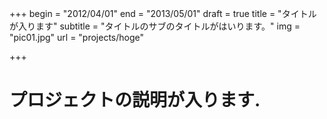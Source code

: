 +++
begin = "2012/04/01"
end = "2013/05/01"
draft = true
title = "タイトルが入ります"
subtitle = "タイトルのサブのタイトルがはいります。"
img = "pic01.jpg"
url = "projects/hoge"

+++

<h1>プロジェクトの説明が入ります.</h1>

